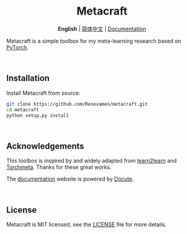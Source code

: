 <h1 align="center">Metacraft</h1>

<p align="center">
    <b>English</b> |
    <a href="README-CN.md">简体中文</a> |
    <a href="https://metacraft.renovamen.ink" target="_blank">Documentation</a>
</p>


Metacraft is a simple toolbox for my meta-learning research based on [PyTorch](https://github.com/pytorch/pytorch).


&nbsp;
## Installation

Install Metacraft from source:

```bash
git clone https://github.com/Renovamen/metacraft.git
cd metacraft
python setup.py install
```

&nbsp;
## Acknowledgements

This toolbox is inspired by and widely adapted from [learn2learn](https://github.com/learnables/learn2learn) and [Torchmeta](https://github.com/tristandeleu/pytorch-meta). Thanks for these great works.

The [documentation](https://metacraft.renovamen.ink) website is powered by [Docute](https://docute.org).


&nbsp;
## License

Metacraft is MIT licensed, see the [LICENSE](LICENSE) file for more details.